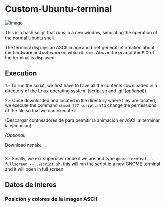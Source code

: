 # Custom-Ubuntu-terminal

![image](https://github.com/Giordano-jpg/Custom-Ubuntu-terminal/assets/59683392/0a87afd8-15fd-456b-943a-96a9e50f808a)

This is a bash script that runs in a new window, simulating the operation of the normal Ubuntu shell.

The terminal displays an ASCII image and brief general information about the hardware and software on which it runs. Above the prompt the PID of the terminal is displayed.

## Execution

1.- To run the script, we first have to have all the contents downloaded in a directory of the Linux operating system. (script.sh and .gif (_optional_))

2.- Once downloaded and located in the directory where they are located, we execute the command `chmod 777 script.sh` to change the permissions of the file so that we can execute it.

(Descargar controladores de para permitir la animación en ASCII al terminar la ejecución)


_(Optional)_

Download nsnake 

```

```

3.- Finally, we exit superuser mode if we are and type `gnome-terminal --fullscreen -- ./script.sh`, this will run the script in a new GNOME terminal and it will open in full screen.

## Datos de interes

### Posición y colores de la imagen ASCII

### 
